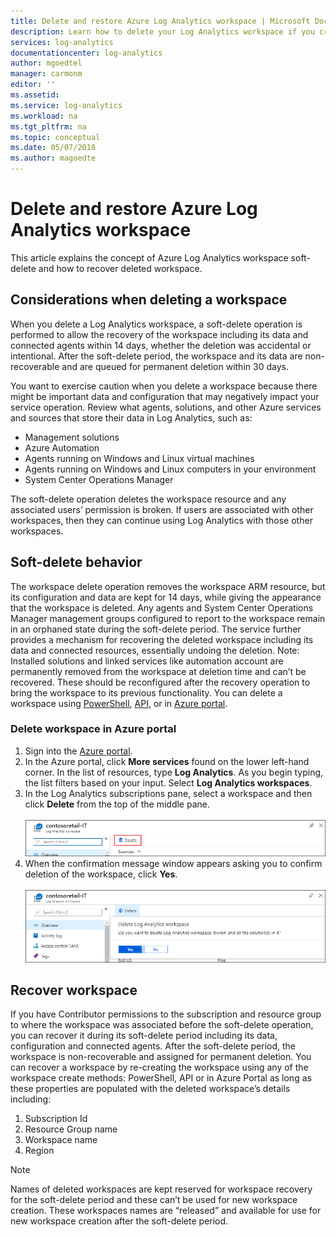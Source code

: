 ```yaml
---
title: Delete and restore Azure Log Analytics workspace | Microsoft Docs
description: Learn how to delete your Log Analytics workspace if you created one in a personal subscription or restructure your workspace model.
services: log-analytics
documentationcenter: log-analytics
author: mgoedtel
manager: carmonm
editor: ''
ms.assetid: 
ms.service: log-analytics
ms.workload: na
ms.tgt_pltfrm: na
ms.topic: conceptual
ms.date: 05/07/2018
ms.author: magoedte
---
```


# Delete and restore Azure Log Analytics workspace
This article explains the concept of Azure Log Analytics workspace soft-delete and how to recover deleted workspace. 

## Considerations when deleting a workspace
When you delete a Log Analytics workspace, a soft-delete operation is performed to allow the recovery of the workspace including its data and connected agents within 14 days, whether the deletion was accidental or intentional. After the soft-delete period, the workspace and its data are non-recoverable and are queued for permanent deletion within 30 days.

You want to exercise caution when you delete a workspace because there might be important data and configuration that may negatively impact your service operation. Review what agents, solutions, and other Azure services and sources that store their data in Log Analytics, such as:
* Management solutions
* Azure Automation
* Agents running on Windows and Linux virtual machines
* Agents running on Windows and Linux computers in your environment
* System Center Operations Manager

The soft-delete operation deletes the workspace resource and any associated users’ permission is broken. If users are associated with other workspaces, then they can continue using Log Analytics with those other workspaces.

## Soft-delete behavior
The workspace delete operation removes the workspace ARM resource, but its configuration and data are kept for 14 days, while giving the appearance that the workspace is deleted. Any agents and System Center Operations Manager management groups configured to report to the workspace remain in an orphaned state during the soft-delete period. The service further provides a mechanism for recovering the deleted workspace including its data and connected resources, essentially undoing the deletion.
Note: Installed solutions and linked services like automation account are permanently removed from the workspace at deletion time and can’t be recovered. These should be reconfigured after the recovery operation to bring the workspace to its previous functionality. 
You can delete a workspace using [PowerShell](https://docs.microsoft.com/powershell/module/azurerm.operationalinsights/remove-azurermoperationalinsightsworkspace?view=azurermps-6.13.0), [API](https://docs.microsoft.com/en-us/rest/api/loganalytics/workspaces/delete), or in [Azure portal](https://portal.azure.com).

### Delete workspace in Azure portal
1. Sign into the [Azure portal](https://portal.azure.com). 
2. In the Azure portal, click **More services** found on the lower left-hand corner. In the list of resources, type **Log Analytics**. As you begin typing, the list filters based on your input. Select **Log Analytics workspaces**.
3. In the Log Analytics subscriptions pane, select a workspace and then click **Delete**  from the top of the middle pane.<br><br> ![Delete option from Workspace properties pane](media/delete-workspace/log-analytics-delete-workspace.png)<br>  
4. When the confirmation message window appears asking you to confirm deletion of the workspace, click **Yes**.<br><br> ![Confirm deletion of workspace](media/delete-workspace/log-analytics-delete-workspace-confirm.png)

## Recover workspace
If you have Contributor permissions to the subscription and resource group to where the workspace was associated before the soft-delete operation, you can recover it during its soft-delete period including its data, configuration and connected agents. After the soft-delete period, the workspace is non-recoverable and assigned for permanent deletion.
You can recover a workspace by re-creating the workspace using any of the workspace create methods: PowerShell, API or in Azure Portal as long as these properties are populated with the deleted workspace’s details including:
1.	Subscription Id
2.	Resource Group name
3.	Workspace name
4.	Region

> [!NOTE]
> Names of deleted workspaces are kept reserved for workspace recovery for the soft-delete period and these can’t be used for new workspace creation. These workspaces names are “released” and available for use for new workspace creation after the soft-delete period.
